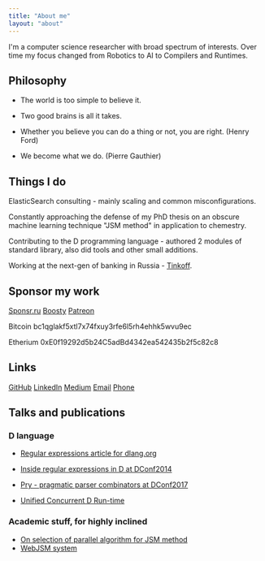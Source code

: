 ```yaml
---
title: "About me"
layout: "about"
---
```


I'm a computer science researcher with broad spectrum of interests. Over time my focus changed from Robotics to AI to Compilers and Runtimes. 

## Philosophy

* The world is too simple to believe it.

* Two good brains is all it takes.

* Whether you believe you can do a thing or not, you are right. (Henry Ford)

* We become what we do.	(Pierre Gauthier)

## Things I do

ElasticSearch consulting - mainly scaling and common misconfigurations.

Constantly approaching the defense of my PhD thesis on an obscure machine learning technique "JSM method" in application to chemestry.

Contributing to the D programming language - authored 2 modules of standard library, also did tools and other small additions.

Working at the next-gen of banking in Russia - [Tinkoff](https://www.tinkoff.ru).

## Sponsor my work

[Sponsr.ru](https://sponsr.ru/glow)
[Boosty](https://boosty.to/glowlabs)
[Patreon](https://www.patreon.com/dmitry_glow_labs)

Bitcoin bc1qglakf5xtl7x74fxuy3rfe6l5rh4ehhk5wvu9ec

Etherium 0xE0f19292d5b24C5adBd4342ea542435b2f5c82c8


## Links

[GitHub](https://github.com/DmitryOlshansky)
[LinkedIn](https://ru.linkedin.com/in/olshanskyd)
[Medium](https://dmitry-olsh.medium.com/)
[Email](mailto:dmitry@olshansky.me)
[Phone](tel:+79629447198)

## Talks and publications
### D language
* [Regular expressions article for dlang.org](https://dlang.org/regular-expression.html)

* [Inside regular expressions in D at DConf2014](http://dconf.org/2014/talks/olshansky.html)

* [Pry - pragmatic parser combinators at DConf2017](https://m.youtube.com/watch?v=NiHU9Mcwkvg)

* [Unified Concurrent D Run-time](https://www.youtube.com/watch?v=cnfjyWofYeY)

### Academic stuff, for highly inclined
* [On selection of parallel algorithm for JSM method](http://link.springer.com/article/10.3103/S0005105515040032)
* [WebJSM system](https://link.springer.com/article/10.3103/S0005105515050039)
